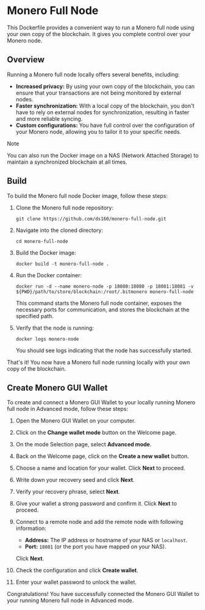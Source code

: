# Monero Full Node

This Dockerfile provides a convenient way to run a Monero full node using your own copy of the blockchain. It gives you complete control over your Monero node.

## Overview

Running a Monero full node locally offers several benefits, including:

- **Increased privacy:** By using your own copy of the blockchain, you can ensure that your transactions are not being monitored by external nodes.
- **Faster synchronization:** With a local copy of the blockchain, you don't have to rely on external nodes for synchronization, resulting in faster and more reliable syncing.
- **Custom configurations:** You have full control over the configuration of your Monero node, allowing you to tailor it to your specific needs.

> [!NOTE]
> You can also run the Docker image on a NAS (Network Attached Storage) to maintain a synchronized blockchain at all times.

## Build

To build the Monero full node Docker image, follow these steps:

1. Clone the Monero full node repository:

    ```shell
    git clone https://github.com/ds160/monero-full-node.git
    ```

2. Navigate into the cloned directory:

    ```shell
    cd monero-full-node
    ```

3. Build the Docker image:

    ```shell
    docker build -t monero-full-node .
    ```

4. Run the Docker container:

    ```shell
    docker run -d --name monero-node -p 18080:18080 -p 18081:18081 -v ${PWD}/path/to/store/blockchain:/root/.bitmonero monero-full-node
    ```

    This command starts the Monero full node container, exposes the necessary ports for communication, and stores the blockchain at the specified path.

5. Verify that the node is running:

    ```shell
    docker logs monero-node
    ```

    You should see logs indicating that the node has successfully started.

That's it! You now have a Monero full node running locally with your own copy of the blockchain.

## Create Monero GUI Wallet

To create and connect a Monero GUI Wallet to your locally running Monero full node in Advanced mode, follow these steps:

1. Open the Monero GUI Wallet on your computer.

2. Click on the **Change wallet mode** button on the Welcome page.

3. On the mode Selection page, select **Advanced mode**.

4. Back on the Welcome page, click on the **Create a new wallet** button.

5. Choose a name and location for your wallet. Click **Next** to proceed.

6. Write down your recovery seed and click **Next**.

7. Verify your recovery phrase, select **Next**.

8. Give your wallet a strong password and confirm it. Click **Next** to proceed.

9. Connect to a remote node and add the remote node with following information:
    - **Address:** The IP address or hostname of your NAS or `localhost`.
    - **Port:** `18081` (or the port you have mapped on your NAS).

    Click **Next**.

10. Check the configuration and click **Create wallet**.

11. Enter your wallet password to unlock the wallet.

Congratulations! You have successfully connected the Monero GUI Wallet to your running Monero full node in Advanced mode.
